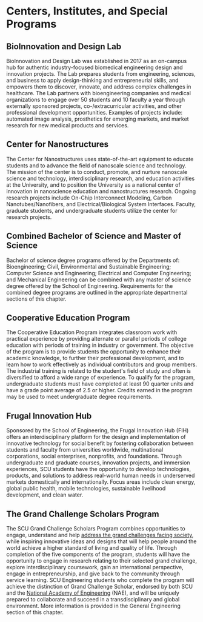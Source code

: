 Centers, Institutes, and Special Programs
=========================================

BioInnovation and Design Lab
----------------------------

BioInnovation and Design Lab was established in 2017 as an on-campus hub for authentic industry-focused biomedical engineering design and innovation projects. The Lab prepares students from engineering, sciences, and business to apply design-thinking and entrepreneurial skills, and empowers them to discover, innovate, and address complex challenges in healthcare. The Lab partners with bioengineering companies and medical organizations to engage over 50 students and 10 faculty a year through externally sponsored projects, co-/extracurricular activities, and other professional development opportunities. Examples of projects include: automated image analysis, prosthetics for emerging markets, and market research for new medical products and services. 

Center for Nanostructures
-------------------------

The Center for Nanostructures uses state-of-the-art equipment to educate students and to advance the field of nanoscale science and technology. The mission of the center is to conduct, promote, and nurture nanoscale science and technology, interdisciplinary research, and education activities at the University, and to position the University as a national center of innovation in nanoscience education and nanostructures research. Ongoing research projects include On-Chip Interconnect Modeling, Carbon Nanotubes/Nanofibers, and Electrical/Biological System Interfaces. Faculty, graduate students, and undergraduate students utilize the center for research projects.

Combined Bachelor of Science and Master of Science
--------------------------------------------------

Bachelor of science degree programs offered by the Departments of: Bioengineering; Civil, Environmental and Sustainable Engineering; Computer Science and Engineering; Electrical and Computer Engineering; and Mechanical Engineering can be combined with any master of science degree offered by the School of Engineering. Requirements for the combined degree programs are outlined in the appropriate departmental sections of this chapter.

Cooperative Education Program
-----------------------------

The Cooperative Education Program integrates classroom work with practical experience by providing alternate or parallel periods of college education with periods of training in industry or government. The objective of the program is to provide students the opportunity to enhance their academic knowledge, to further their professional development, and to learn how to work effectively as individual contributors and group members. The industrial training is related to the student's field of study and often is diversified to afford a wide range of experience. To qualify for the program, undergraduate students must have completed at least 90 quarter units and have a grade point average of 2.5 or higher. Credits earned in the program may be used to meet undergraduate degree requirements.

Frugal Innovation Hub
---------------------

Sponsored by the School of Engineering, the Frugal Innovation Hub (FIH) offers an interdisciplinary platform for the design and implementation of innovative technology for social benefit by fostering collaboration between students and faculty from universities worldwide, multinational corporations, social enterprises, nonprofits, and foundations. Through undergraduate and graduate courses, innovation projects, and immersion experiences, SCU students have the opportunity to develop technologies, products, and solutions to address real-world human needs in underserved markets domestically and internationally. Focus areas include clean energy, global public health, mobile technologies, sustainable livelihood development, and clean water.

The Grand Challenge Scholars Program
------------------------------------

The SCU Grand Challenge Scholars Program combines opportunities to engage, understand and help [address the grand challenges facing society](http://www.engineeringchallenges.org/cms/challenges.aspx), while inspiring innovative ideas and designs that will help people around the world achieve a higher standard of living and quality of life. Through completion of the five components of the program, students will have the opportunity to engage in research relating to their selected grand challenge, explore interdisciplinary coursework, gain an international perspective, engage in entrepreneurship, and give back to the community through service learning. SCU Engineering students who complete the program will achieve the distinction of Grand Challenge Scholar, endorsed by both SCU and the [National Academy of Engineering](http://www.nae.edu/) (NAE), and will be uniquely prepared to collaborate and succeed in a transdisciplinary and global environment. More information is provided in the General Engineering section of this chapter.
